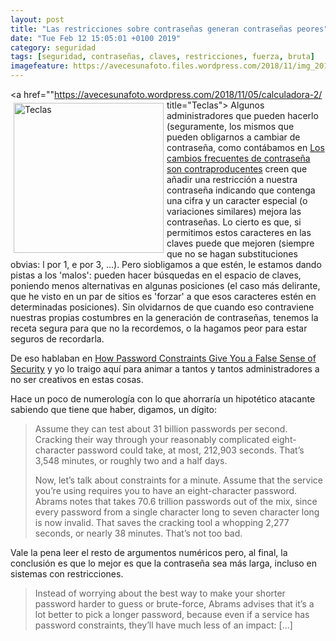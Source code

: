 ```yaml
--- 
layout: post
title: "Las restricciones sobre contraseñas generan contraseñas peores"
date: "Tue Feb 12 15:05:01 +0100 2019"
category: seguridad
tags: [seguridad, contraseñas, claves, restricciones, fuerza, bruta]
imagefeature: https://avecesunafoto.files.wordpress.com/2018/11/img_20180816_113821.jpg
---
```



<a href=""https://avecesunafoto.wordpress.com/2018/11/05/calculadora-2/ title="Teclas"><img src="https://avecesunafoto.files.wordpress.com/2018/11/img_20180816_113821.jpg" width="240"  alt="Teclas" style="float:left; margin:5px"></a>
Algunos administradores que pueden hacerlo (seguramente, los mismos que pueden obligarnos a cambiar de contraseña, como contábamos en [Los cambios frecuentes de contraseña son contraproducentes](http://fernand0.github.io/Cambios-Contrase%C3%B1a-Frecuentes/) creen que añadir una restricción a nuestra contraseña indicando que contenga una cifra y un caracter especial (o variaciones similares) mejora las contraseñas.
Lo cierto es que, si permitimos estos caracteres en las claves puede que mejoren (siempre que no se hagan substituciones obvias: l por 1, e por 3, ...). Pero siobligamos a que estén, le estamos dando pistas a los 'malos': pueden hacer búsquedas en el espacio de claves, poniendo menos alternativas en algunas posiciones (el caso más delirante, que he visto en un par de sitios es 'forzar' a que esos caracteres estén en determinadas posiciones). 
Sin olvidarnos de que cuando eso contraviene nuestras propias costumbres en la generación de contraseñas, tenemos la receta segura para que no la recordemos, o la hagamos peor para estar seguros de recordarla.

De eso hablaban en [How Password Constraints Give You a False Sense of Security](https://lifehacker.com/how-password-constraints-give-you-a-false-sense-of-secu-1830564360) y yo lo traigo aquí para animar a tantos y tantos administradores a no ser creativos en estas cosas.

Hace un poco de numerología con lo que ahorraría un hipotético atacante sabiendo que tiene que haber, digamos, un dígito:

> Assume they can test about 31 billion passwords per second. Cracking their way through your reasonably complicated eight-character password could take, at most, 212,903 seconds. That’s 3,548 minutes, or roughly two and a half days.
>
> Now, let’s talk about constraints for a minute. Assume that the service you’re using requires you to have an eight-character password. Abrams notes that takes 70.6 trillion passwords out of the mix, since every password from a single character long to seven character long is now invalid. That saves the cracking tool a whopping 2,277 seconds, or nearly 38 minutes. That’s not too bad.

Vale la pena leer el resto de argumentos numéricos pero, al final, la conclusión es que lo mejor es que la contraseña sea más larga, incluso en sistemas con restricciones.

> Instead of worrying about the best way to make your shorter password harder to guess or brute-force, Abrams advises that it’s a lot better to pick a longer password, because even if a service has password constraints, they’ll have much less of an impact: [...]
